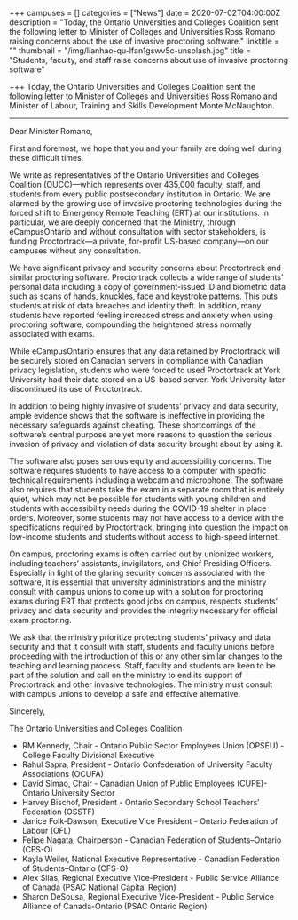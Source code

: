 +++
campuses = []
categories = ["News"]
date = 2020-07-02T04:00:00Z
description = "Today, the Ontario Universities and Colleges Coalition sent the following letter to Minister of Colleges and Universities Ross Romano raising concerns about the use of invasive proctoring software."
linktitle = ""
thumbnail = "/img/lianhao-qu-lfan1gswv5c-unsplash.jpg"
title = "Students, faculty, and staff raise concerns about use of invasive proctoring software"

+++
Today, the Ontario Universities and Colleges Coalition sent the following letter to Minister of Colleges and Universities Ross Romano and Minister of Labour, Training and Skills Development Monte McNaughton.

***

Dear Minister Romano,

First and foremost, we hope that you and your family are doing well during these difficult times.

We write as representatives of the Ontario Universities and Colleges Coalition (OUCC)—which represents over 435,000 faculty, staff, and students from every public postsecondary institution in Ontario. We are alarmed by the growing use of invasive proctoring technologies during the forced shift to Emergency Remote Teaching (ERT) at our institutions. In particular, we are deeply concerned that the Ministry, through eCampusOntario and without consultation with sector stakeholders, is funding Proctortrack—a private, for-profit US-based company—on our campuses without any consultation.

We have significant privacy and security concerns about Proctortrack and similar proctoring software. Proctortrack collects a wide range of students’ personal data including a copy of government-issued ID and biometric data such as scans of hands, knuckles, face and keystroke patterns. This puts students at risk of data breaches and identity theft. In addition, many students have reported feeling increased stress and anxiety when using proctoring software, compounding the heightened stress normally associated with exams.

While eCampusOntario ensures that any data retained by Proctortrack will be securely stored on Canadian servers in compliance with Canadian privacy legislation, students who were forced to used Proctortrack at York University had their data stored on a US-based server. York University later discontinued its use of Proctortrack.

In addition to being highly invasive of students’ privacy and data security, ample evidence shows that the software is ineffective in providing the necessary safeguards against cheating. These shortcomings of the software’s central purpose are yet more reasons to question the serious invasion of privacy and violation of data security brought about by using it.

The software also poses serious equity and accessibility concerns. The software requires students to have access to a computer with specific technical requirements including a webcam and microphone. The software also requires that students take the exam in a separate room that is entirely quiet, which may not be possible for students with young children and students with accessibility needs during the COVID-19 shelter in place orders. Moreover, some students may not have access to a device with the specifications required by Proctortrack, bringing into question the impact on low-income students and students without access to high-speed internet.

On campus, proctoring exams is often carried out by unionized workers, including teachers’ assistants, invigilators, and Chief Presiding Officers. Especially in light of the glaring security concerns associated with the software, it is essential that university administrations and the ministry consult with campus unions to come up with a solution for proctoring exams during ERT that protects good jobs on campus, respects students’ privacy and data security and provides the integrity necessary for official exam proctoring.

We ask that the ministry prioritize protecting students’ privacy and data security and that it consult with staff, students and faculty unions before proceeding with the introduction of this or any other similar changes to the teaching and learning process. Staff, faculty and students are keen to be part of the solution and call on the ministry to end its support of Proctortrack and other invasive technologies. The ministry must consult with campus unions to develop a safe and effective alternative.

Sincerely,

The Ontario Universities and Colleges Coalition

* RM Kennedy, Chair - Ontario Public Sector Employees Union (OPSEU) - College Faculty Divisional Executive
* Rahul Sapra, President - Ontario Confederation of University Faculty Associations (OCUFA)
* David Simao, Chair - Canadian Union of Public Employees (CUPE)- Ontario University Sector
* Harvey Bischof, President - Ontario Secondary School Teachers’ Federation (OSSTF)
* Janice Folk-Dawson, Executive Vice President - Ontario Federation of Labour (OFL)
* Felipe Nagata, Chairperson - Canadian Federation of Students–Ontario (CFS-O)
* Kayla Weiler, National Executive Representative - Canadian Federation of Students–Ontario (CFS-O)
* Alex Silas, Regional Executive Vice-President - Public Service Alliance of Canada (PSAC National Capital Region)
* Sharon DeSousa, Regional Executive Vice-President - Public Service Alliance of Canada-Ontario (PSAC Ontario Region)